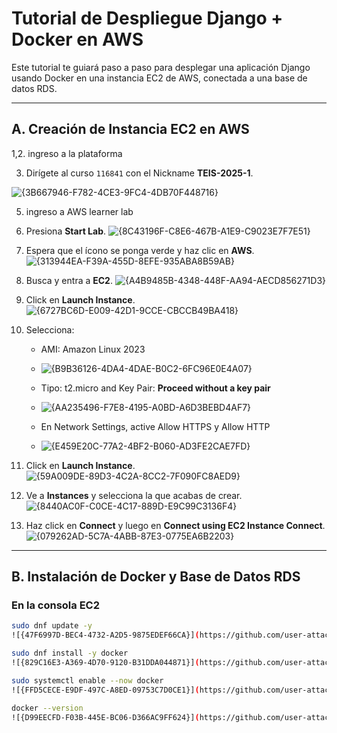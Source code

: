 
# Tutorial de Despliegue Django + Docker en AWS

Este tutorial te guiará paso a paso para desplegar una aplicación Django usando Docker en una instancia EC2 de AWS, conectada a una base de datos RDS.

---

## A. Creación de Instancia EC2 en AWS
1,2. ingreso a la plataforma
   
3. Dirígete al curso `116841` con el Nickname **TEIS-2025-1**.
   
![{3B667946-F782-4CE3-9FC4-4DB70F448716}](https://github.com/user-attachments/assets/19211668-ae69-41d0-b732-67ae8ac121a7)

5. ingreso a AWS learner lab
6. Presiona **Start Lab**.
![{8C43196F-C8E6-467B-A1E9-C9023E7F7E51}](https://github.com/user-attachments/assets/942dcc84-3204-4a8a-825d-e17d8eac5613)

7. Espera que el ícono se ponga verde y haz clic en **AWS**.
![{313944EA-F39A-455D-8EFE-935ABA8B59AB}](https://github.com/user-attachments/assets/7496796b-196b-4a39-a2cf-bff675326488)

9. Busca y entra a **EC2**.
![{A4B9485B-4348-448F-AA94-AECD856271D3}](https://github.com/user-attachments/assets/2ad25286-d07a-43a9-82a0-be70a8324164)

10. Click en **Launch Instance**.
![{6727BC6D-E009-42D1-9CCE-CBCCB49BA418}](https://github.com/user-attachments/assets/c4da03f7-f61a-461c-93dc-aabc7971d04a)

11. Selecciona:
    - AMI: Amazon Linux 2023
    - ![{B9B36126-4DA4-4DAE-B0C2-6FC96E0E4A07}](https://github.com/user-attachments/assets/e25e2af7-a4e9-473b-90a8-1a78433fe276)

    - Tipo: t2.micro and Key Pair: **Proceed without a key pair**
    - ![{AA235496-F7E8-4195-A0BD-A6D3BEBD4AF7}](https://github.com/user-attachments/assets/979d7632-4e74-49be-b3ef-b6e262cd2353)
      
    - En Network Settings, active Allow HTTPS y Allow HTTP
    - ![{E459E20C-77A2-4BF2-B060-AD3FE2CAE7FD}](https://github.com/user-attachments/assets/ff8e6eea-4252-4e45-8c4e-2c06e014d2a8)

   
12. Click en **Launch Instance**.
![{59A009DE-89D3-4C2A-8CC2-7F090FC8AED9}](https://github.com/user-attachments/assets/2d58739f-4fe5-491a-a0ba-079c9963b412)

13. Ve a **Instances** y selecciona la que acabas de crear.
![{8440AC0F-C0CE-4C17-889D-E9C99C3136F4}](https://github.com/user-attachments/assets/9a4d2166-766e-464a-b0c0-ce4af6cab044)

15. Haz click en **Connect** y luego en **Connect using EC2 Instance Connect**.
![{079262AD-5C7A-4ABB-87E3-0775EA6B2203}](https://github.com/user-attachments/assets/da52c4fc-5111-44e9-8941-4016d6421830)

---

## B. Instalación de Docker y Base de Datos RDS

### En la consola EC2

```bash
sudo dnf update -y
![{47F6997D-BEC4-4732-A2D5-9875EDEF66CA}](https://github.com/user-attachments/assets/38b2eae5-8e84-4454-869a-86a3803ea848)

sudo dnf install -y docker
![{829C16E3-A369-4D70-9120-B31DDA044871}](https://github.com/user-attachments/assets/57923511-d582-4cfb-9021-5f2b9981e91e)

sudo systemctl enable --now docker
![{FFD5CECE-E9DF-497C-A8ED-09753C7D0CE1}](https://github.com/user-attachments/assets/2bf9b3b4-cebd-4cfa-ba3b-d8b98e8f1ae4)

docker --version
![{D99EECFD-F03B-445E-BC06-D366AC9FF624}](https://github.com/user-attachments/assets/c1590b77-a178-4fb8-a1e1-61b6706282fa)

